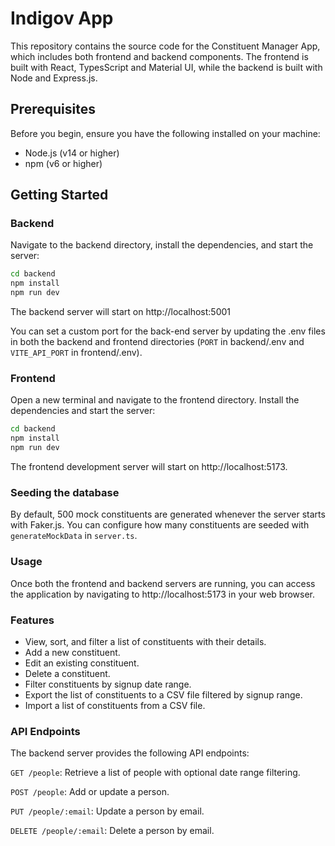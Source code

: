 # Indigov App

This repository contains the source code for the Constituent Manager App, which includes both frontend and backend components. The frontend is built with React, TypesScript and Material UI, while the backend is built with Node and Express.js.

## Prerequisites

Before you begin, ensure you have the following installed on your machine:

- Node.js (v14 or higher)
- npm (v6 or higher)

## Getting Started

### Backend

Navigate to the backend directory, install the dependencies, and start the server:

```sh
cd backend
npm install
npm run dev
```

The backend server will start on http://localhost:5001

You can set a custom port for the back-end server by updating the .env files in both the backend and frontend directories (`PORT` in backend/.env and `VITE_API_PORT` in frontend/.env).

### Frontend

Open a new terminal and navigate to the frontend directory. Install the dependencies and start the server:

```sh
cd backend
npm install
npm run dev
```

The frontend development server will start on http://localhost:5173.

### Seeding the database

By default, 500 mock constituents are generated whenever the server starts with Faker.js. You can configure how many constituents are seeded with `generateMockData` in `server.ts`.

### Usage

Once both the frontend and backend servers are running, you can access the application by navigating to http://localhost:5173 in your web browser.

### Features

- View, sort, and filter a list of constituents with their details.
- Add a new constituent.
- Edit an existing constituent.
- Delete a constituent.
- Filter constituents by signup date range.
- Export the list of constituents to a CSV file filtered by signup range.
- Import a list of constituents from a CSV file.

### API Endpoints

The backend server provides the following API endpoints:

`GET /people`: Retrieve a list of people with optional date range filtering.

`POST /people`: Add or update a person.

`PUT /people/:email`: Update a person by email.

`DELETE /people/:email`: Delete a person by email.
